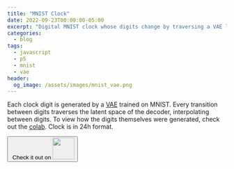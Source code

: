```yaml
---
title: "MNIST Clock"
date: 2022-09-23T00:00:00-05:00
excerpt: "Digital MNIST clock whose digits change by traversing a VAE latent space."
categories:
  - blog
tags:
  - javascript
  - p5
  - mnist
  - vae
header:
  og_image: /assets/images/mnist_vae.png
---
```



<html>
  <head>
    <meta charset="utf-8">
    <meta name="viewport" content="width=device-width, initial-scale=1.0">
    <script src="https://cdn.jsdelivr.net/npm/p5@1.3.1/lib/p5.js"></script>
    <script src="/assets/vae_clock.js"></script>
  </head>

<body>
    <main>
    </main>
</body>
</html>

Each clock digit is generated by a [VAE](https://keras.io/examples/generative/vae/) trained on MNIST. 
Every transition between digits traverses the latent space of the decoder, interpolating between digits.
To view how the digits themselves were generated, check out the [colab]().
Clock is in 24h format.

<a href="https://colab.research.google.com/github/jerpint/jerpint.github.io/blob/master/colabs/vae.ipynb">
<button type='button'>&nbsp;Check it out on <span><img src="../../assets/images/colab.jpeg" width="50" height="50" /></span></button>
</a>
